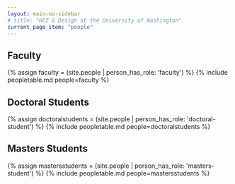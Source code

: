 ```yaml
---
layout: main-no-sidebar
# title: "HCI & Design at the University of Washington"
current_page_item: "people"
---
```


## Faculty
{% assign faculty = (site.people | person_has_role: 'faculty') %}
{% include peopletable.md people=faculty %}

## Doctoral Students
{% assign doctoralstudents = (site.people | person_has_role: 'doctoral-student') %}
{% include peopletable.md people=doctoralstudents %}

## Masters Students
{% assign mastersstudents = (site.people | person_has_role: 'masters-student') %}
{% include peopletable.md people=mastersstudents %}
